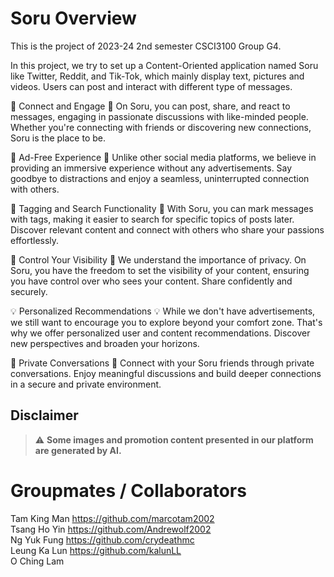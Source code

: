 <!-- ![react](https://img.shields.io/github/package-json/dependency-version/lovelycutepanda/csci2720-project/react)
![react-toastify](https://img.shields.io/github/package-json/dependency-version/lovelycutepanda/csci2720-project/react-toastify)
![javascript](https://img.shields.io/github/package-json/dependency-version/marcotam2002/CSCI3100/javascript)
![bcrypt](https://img.shields.io/github/package-json/dependency-version/lovelycutepanda/csci2720-project/bcrypt) -->

# Soru Overview
This is the project of 2023-24 2nd semester CSCI3100 Group G4.

In this project, we try to set up a Content-Oriented application named Soru like Twitter, Reddit, and Tik-Tok, which mainly display text, pictures and videos. Users can post and interact with different type of messages.

🤝 Connect and Engage 🤝
On Soru, you can post, share, and react to messages, engaging in passionate discussions with like-minded people. Whether you're connecting with friends or discovering new connections, Soru is the place to be.

🚫 Ad-Free Experience 🚫
Unlike other social media platforms, we believe in providing an immersive experience without any advertisements. Say goodbye to distractions and enjoy a seamless, uninterrupted connection with others.

🔖 Tagging and Search Functionality 🔖
With Soru, you can mark messages with tags, making it easier to search for specific topics of posts later. Discover relevant content and connect with others who share your passions effortlessly.

👀 Control Your Visibility 👀
We understand the importance of privacy. On Soru, you have the freedom to set the visibility of your content, ensuring you have control over who sees your content. Share confidently and securely.

💡 Personalized Recommendations 💡
While we don't have advertisements, we still want to encourage you to explore beyond your comfort zone. That's why we offer personalized user and content recommendations. Discover new perspectives and broaden your horizons.

📲 Private Conversations 📲
Connect with your Soru friends through private conversations. Enjoy meaningful discussions and build deeper connections in a secure and private environment.

## Disclaimer

> :warning: **Some images and promotion content presented in our platform are generated by AI.**

# Groupmates / Collaborators
Tam King Man https://github.com/marcotam2002 <br>
Tsang Ho Yin https://github.com/Andrewolf2002 <br>
Ng Yuk Fung https://github.com/crydeathmc <br>
Leung Ka Lun https://github.com/kalunLL <br>
O Ching Lam
